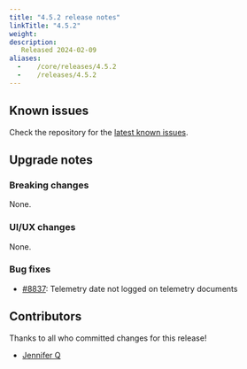 ```yaml
---
title: "4.5.2 release notes"
linkTitle: "4.5.2"
weight:
description:
   Released 2024-02-09
aliases:
  -    /core/releases/4.5.2
  -    /releases/4.5.2
---
```


## Known issues

Check the repository for the [latest known issues](https://github.com/medic/cht-core/issues?q=is%3Aissue+label%3A%22Affects%3A+4.5.2%22+).

## Upgrade notes

### Breaking changes

None.

### UI/UX changes

None.


### Bug fixes

- [#8837](https://github.com/medic/cht-core/issues/8837): Telemetry date not logged on telemetry documents



## Contributors

Thanks to all who committed changes for this release!

- [Jennifer Q](https://github.com/latin-panda)

